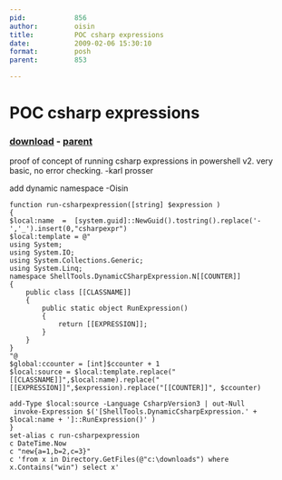 ```yaml
---
pid:            856
author:         oisin
title:          POC csharp expressions
date:           2009-02-06 15:30:10
format:         posh
parent:         853

---
```


# POC csharp expressions

### [download](Scripts\856.ps1) - [parent](Scripts\853.md)

proof of concept of running csharp expressions in powershell v2. very basic, no error checking. 
-karl prosser

add dynamic namespace
-Oisin

```posh
function run-csharpexpression([string] $expression )
{
$local:name  =  [system.guid]::NewGuid().tostring().replace('-','_').insert(0,"csharpexpr")
$local:template = @"
using System;
using System.IO;
using System.Collections.Generic;
using System.Linq;
namespace ShellTools.DynamicCSharpExpression.N[[COUNTER]]
{
    public class [[CLASSNAME]]
    {
        public static object RunExpression()
        {
            return [[EXPRESSION]];
        }
    }
}
"@
$global:ccounter = [int]$ccounter + 1
$local:source = $local:template.replace("[[CLASSNAME]]",$local:name).replace("[[EXPRESSION]]",$expression).replace("[[COUNTER]]", $ccounter)

add-Type $local:source -Language CsharpVersion3 | out-Null
 invoke-Expression $('[ShellTools.DynamicCsharpExpression.' + $local:name + ']::RunExpression()' )
}
set-alias c run-csharpexpression 
c DateTime.Now
c "new{a=1,b=2,c=3}"
c 'from x in Directory.GetFiles(@"c:\downloads") where x.Contains("win") select x'
```
